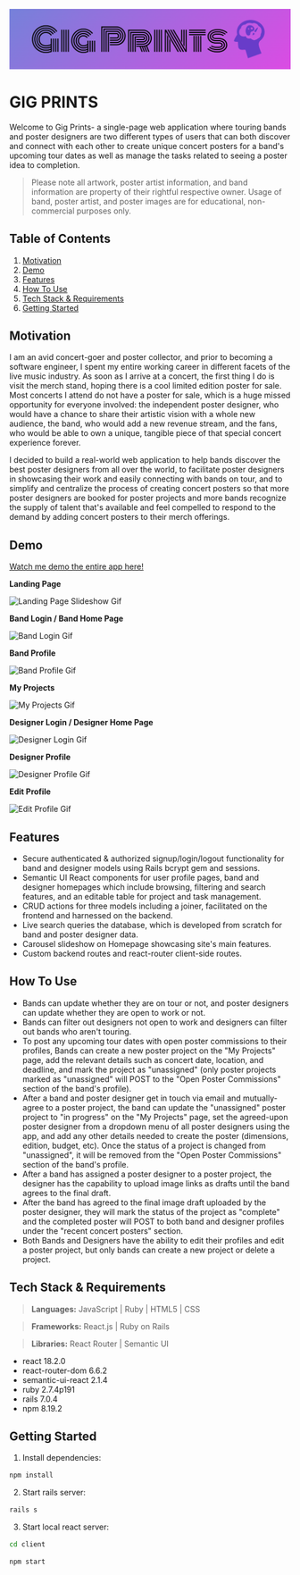 ![Gig Prints Logo](./client/src/readme-logo.png)

# GIG PRINTS

Welcome to Gig Prints- a single-page web application where touring bands and poster designers are two different types of users that can both discover and connect with each other to create unique concert posters for a band's upcoming tour dates as well as manage the tasks related to seeing a poster idea to completion.

> Please note all artwork, poster artist information, and band information are property of their rightful respective owner. Usage of band, poster artist, and poster images are for educational, non-commercial purposes only.

## Table of Contents
1. [Motivation](#Motivation)
2. [Demo](#Demo)
3. [Features](#Features)
4. [How To Use](#How-To-Use)
5. [Tech Stack & Requirements](#Tech-Stack-&-Requirements)
6. [Getting Started](#Getting-Started)

## Motivation
I am an avid concert-goer and poster collector, and prior to becoming a software engineer, I spent my entire working career in different facets of the live music industry. As soon as I arrive at a concert, the first thing I do is visit the merch stand, hoping there is a cool limited edition poster for sale. Most concerts I attend do not have a poster for sale, which is a huge missed opportunity for everyone involved: the independent poster designer, who would have a chance to share their artistic vision with a whole new audience, the band, who would add a new revenue stream, and the fans, who would be able to own a unique, tangible piece of that special concert experience forever.

I decided to build a real-world web application to help bands discover the best poster designers from all over the world, to facilitate poster designers in showcasing their work and easily connecting with bands on tour, and to simplify and centralize the process of creating concert posters so that more poster designers are booked for poster projects and more bands recognize the supply of talent that's available and feel compelled to respond to the demand by adding concert posters to their merch offerings.

## Demo
[Watch me demo the entire app here!](https://vimeo.com/798881890)

**Landing Page**

![Landing Page Slideshow Gif](https://videoapi-muybridge.vimeocdn.com/animated-thumbnails/image/c26c8b5f-f476-4331-a160-40221625d580.gif?ClientID=vimeo-core-prod&Date=1676757476&Signature=34b6a5bf18cd4c82a869f130185aa4617d665068)

**Band Login / Band Home Page**

![Band Login Gif](https://videoapi-muybridge.vimeocdn.com/animated-thumbnails/image/669ab696-0448-4e9f-a65c-22f5562c967b.gif?ClientID=vimeo-core-prod&Date=1676760070&Signature=f124afc176e9f4716c6db035c8b8e2743229e9b2)

**Band Profile**

![Band Profile Gif](https://videoapi-muybridge.vimeocdn.com/animated-thumbnails/image/f62fcfc1-1004-428d-8ad3-3129cd2d8a64.gif?ClientID=vimeo-core-prod&Date=1677007700&Signature=4a442463d75ae71c64fafde62eedb5375cc02075)

**My Projects**

![My Projects Gif](https://videoapi-muybridge.vimeocdn.com/animated-thumbnails/image/674f00ee-d838-4005-9b41-a0463d7e0a4d.gif?ClientID=vimeo-core-prod&Date=1677009136&Signature=0526d255d0faa36f9154d9c8f943a26e77886f5a)

**Designer Login / Designer Home Page**

![Designer Login Gif](https://videoapi-muybridge.vimeocdn.com/animated-thumbnails/image/7aca9d68-29c1-475f-bdc1-7a2d3a527733.gif?ClientID=vimeo-core-prod&Date=1677010202&Signature=5057bb13e408daaaaf65263e3699e3a9fd1a92cb)

**Designer Profile**

![Designer Profile Gif](https://videoapi-muybridge.vimeocdn.com/animated-thumbnails/image/82b7db44-e2cb-466f-8b10-eb5f7c9c0c13.gif?ClientID=vimeo-core-prod&Date=1677010800&Signature=28e9089b0f216541e546ee75c2dc92e3814b0cfe)

**Edit Profile**

![Edit Profile Gif](https://videoapi-muybridge.vimeocdn.com/animated-thumbnails/image/5cc57f0a-e474-40b9-878c-9dceb8300cdf.gif?ClientID=vimeo-core-prod&Date=1677010997&Signature=afac4d13d70403fecaafdd0c3ca312c4f956a14f)


## Features

* Secure authenticated & authorized signup/login/logout functionality for band and designer models using Rails bcrypt gem and sessions.
* Semantic UI React components for user profile pages, band and designer homepages which include browsing, filtering and search features, and an editable table for project and task management.
* CRUD actions for three models including a joiner, facilitated on the frontend and harnessed on the backend.
* Live search queries the database, which is developed from scratch for band and poster designer data.
* Carousel slideshow on Homepage showcasing site's main features.
* Custom backend routes and react-router client-side routes.

## How To Use

* Bands can update whether they are on tour or not, and poster designers can update whether they are open to work or not.
* Bands can filter out designers not open to work and designers can filter out bands who aren't touring.
* To post any upcoming tour dates with open poster commissions to their profiles, Bands can create a new poster project on the "My Projects" page, add the relevant details such as concert date, location, and deadline, and mark the project as "unassigned" (only poster projects marked as "unassigned" will POST to the "Open Poster Commissions" section of the band's profile).
* After a band and poster designer get in touch via email and mutually-agree to a poster project, the band can update the "unassigned" poster project to "in progress" on the "My Projects" page, set the agreed-upon poster designer from a dropdown menu of all poster designers using the app, and add any other details needed to create the poster (dimensions, edition, budget, etc). Once the status of a project is changed from "unassigned", it will be removed from the "Open Poster Commissions" section of the band's profile.
* After a band has assigned a poster designer to a poster project, the designer has the capability to upload image links as drafts until the band agrees to the final draft.
* After the band has agreed to the final image draft uploaded by the poster designer, they will mark the status of the project as "complete" and the completed poster will POST to both band and designer profiles under the "recent concert posters" section.
* Both Bands and Designers have the ability to edit their profiles and edit a poster project, but only bands can create a new project or delete a project.

## Tech Stack & Requirements

> **Languages:** JavaScript | Ruby | HTML5 | CSS

> **Frameworks:** React.js | Ruby on Rails

> **Libraries:** React Router | Semantic UI

- react 18.2.0
- react-router-dom 6.6.2
- semantic-ui-react 2.1.4
- ruby 2.7.4p191
- rails 7.0.4
- npm 8.19.2

## Getting Started

1. Install dependencies:
```sh
npm install
```

2. Start rails server: 
```sh
rails s
```

3. Start local react server: 
```sh
cd client
```
```sh
npm start
```
